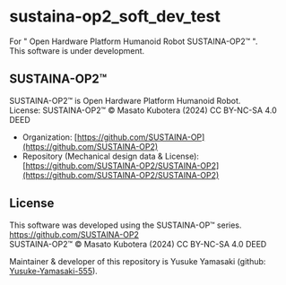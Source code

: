 # sustaina-op2_soft_dev_test
For " Open Hardware Platform Humanoid Robot SUSTAINA-OP2™ ". <br>
This software is under development.<br>

## SUSTAINA-OP2™
SUSTAINA-OP2™ is Open Hardware Platform Humanoid Robot.<br>
License: SUSTAINA-OP2™ © Masato Kubotera (2024) CC BY-NC-SA 4.0 DEED <br>

* Organization: [https://github.com/SUSTAINA-OP](https://github.com/SUSTAINA-OP2)
* Repository (Mechanical design data & License): [https://github.com/SUSTAINA-OP2/SUSTAINA-OP2](https://github.com/SUSTAINA-OP2/SUSTAINA-OP2)

## License
This software was developed using the SUSTAINA-OP™ series. <br>
https://github.com/SUSTAINA-OP2 <br>
SUSTAINA-OP2™ © Masato Kubotera (2024) CC BY-NC-SA 4.0 DEED <br>

Maintainer & developer of this repository is Yusuke Yamasaki (github: [Yusuke-Yamasaki-555](https://github.com/Yusuke-Yamasaki-555)).<br>
